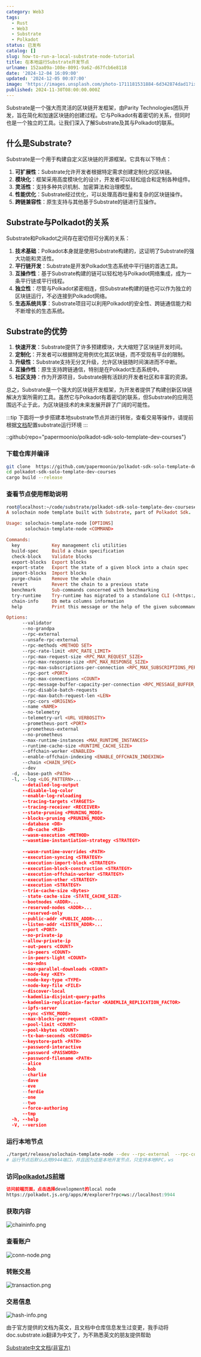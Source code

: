 ```yaml
---
category: Web3
tags:
  - Rust
  - Web3
  - Substrate
  - Polkadot
status: 已发布
catalog: []
slug: how-to-run-a-local-substrate-node-tutorial
title: 在本地运行Substrate开发节点
urlname: 152aa09a-108e-8091-9a62-d67fcb6e8118
date: '2024-12-04 16:09:00'
updated: '2024-12-05 00:07:00'
image: 'https://images.unsplash.com/photo-1711181531884-6d342874dad1?ixlib=rb-4.0.3&q=85&fm=jpg&crop=entropy&cs=srgb'
published: 2024-11-30T08:00:00.000Z
---
```


Substrate是一个强大而灵活的区块链开发框架，由Parity Technologies团队开发，旨在简化和加速区块链的创建过程。它与Polkadot有着密切的关系，但同时也是一个独立的工具。让我们深入了解Substrate及其与Polkadot的联系。


## 什么是Substrate?


Substrate是一个用于构建自定义区块链的开源框架。它具有以下特点：

1. **可扩展性**：Substrate允许开发者根据特定需求创建定制化的区块链。
2. **模块化**：框架采用高度模块化的设计，开发者可以轻松组合和定制各种组件。
3. **灵活性**：支持多种共识机制、加密算法和治理模型。
4. **性能优化**：Substrate经过优化，可以处理高吞吐量和复杂的区块链操作。
5. **跨链兼容性**：原生支持与其他基于Substrate的链进行互操作。

## Substrate与Polkadot的关系


Substrate和Polkadot之间存在密切但可分离的关系：

1. **技术基础**：Polkadot本身就是使用Substrate构建的，这证明了Substrate的强大功能和灵活性。
2. **平行链开发**：Substrate是开发Polkadot生态系统中平行链的首选工具。
3. **互操作性**：基于Substrate构建的链可以轻松地与Polkadot网络集成，成为一条平行链或平行线程。
4. **独立性**：尽管与Polkadot紧密相连，但Substrate构建的链也可以作为独立的区块链运行，不必连接到Polkadot网络。
5. **生态系统共享**：Substrate项目可以利用Polkadot的安全性、跨链通信能力和不断增长的生态系统。

## Substrate的优势

1. **快速开发**：Substrate提供了许多预建模块，大大缩短了区块链开发时间。
2. **定制化**：开发者可以根据特定用例优化其区块链，而不受现有平台的限制。
3. **升级性**：Substrate支持无分叉升级，允许区块链随时间演进而不中断。
4. **互操作性**：原生支持跨链通信，特别是在Polkadot生态系统中。
5. **社区支持**：作为开源项目，Substrate拥有活跃的开发者社区和丰富的资源。

总之，Substrate是一个强大的区块链开发框架，为开发者提供了构建创新区块链解决方案所需的工具。虽然它与Polkadot有着密切的联系，但Substrate的应用范围远不止于此，为区块链技术的未来发展开辟了广阔的可能性。


:::tip
下面将一步步搭建本地substrate节点并进行转账，查看交易等操作，请提前根据[文档](https://substrate-docs.pages.dev/en/install/macos/?mode=light)配置substrate运行环境
:::


::github{repo="papermoonio/polkadot-sdk-solo-template-dev-courses"}


### 下载仓库并编译


```bash
git clone  https://github.com/papermoonio/polkadot-sdk-solo-template-dev-courses 
cd polkadot-sdk-solo-template-dev-courses
cargo build --release
```


### 查看节点使用帮助说明


```prolog
root@localhost:~/code/substrate/polkadot-sdk-solo-template-dev-courses# ./target/release/solochain-template-node -h
A solochain node template built with Substrate, part of Polkadot Sdk.

Usage: solochain-template-node [OPTIONS]
       solochain-template-node <COMMAND>

Commands:
  key            Key management cli utilities
  build-spec     Build a chain specification
  check-block    Validate blocks
  export-blocks  Export blocks
  export-state   Export the state of a given block into a chain spec
  import-blocks  Import blocks
  purge-chain    Remove the whole chain
  revert         Revert the chain to a previous state
  benchmark      Sub-commands concerned with benchmarking
  try-runtime    Try-runtime has migrated to a standalone CLI (<https://github.com/paritytech/try-runtime-cli>). The subcommand exists as a stub and deprecation notice. It will be removed entirely some time after January 2024
  chain-info     Db meta columns information
  help           Print this message or the help of the given subcommand(s)

Options:
      --validator                                                                                Enable validator mode
      --no-grandpa                                                                               Disable GRANDPA
      --rpc-external                                                                             Listen to all RPC interfaces (default: local)
      --unsafe-rpc-external                                                                      Listen to all RPC interfaces
      --rpc-methods <METHOD SET>                                                                 RPC methods to expose. [default: auto] [possible values: auto, safe, unsafe]
      --rpc-rate-limit <RPC_RATE_LIMIT>                                                          RPC rate limiting (calls/minute) for each connection
      --rpc-max-request-size <RPC_MAX_REQUEST_SIZE>                                              Set the maximum RPC request payload size for both HTTP and WS in megabytes [default: 15]
      --rpc-max-response-size <RPC_MAX_RESPONSE_SIZE>                                            Set the maximum RPC response payload size for both HTTP and WS in megabytes [default: 15]
      --rpc-max-subscriptions-per-connection <RPC_MAX_SUBSCRIPTIONS_PER_CONNECTION>              Set the maximum concurrent subscriptions per connection [default: 1024]
      --rpc-port <PORT>                                                                          Specify JSON-RPC server TCP port
      --rpc-max-connections <COUNT>                                                              Maximum number of RPC server connections [default: 100]
      --rpc-message-buffer-capacity-per-connection <RPC_MESSAGE_BUFFER_CAPACITY_PER_CONNECTION>  The number of messages the RPC server is allowed to keep in memory [default: 64]
      --rpc-disable-batch-requests                                                               Disable RPC batch requests
      --rpc-max-batch-request-len <LEN>                                                          Limit the max length per RPC batch request
      --rpc-cors <ORIGINS>                                                                       Specify browser *origins* allowed to access the HTTP & WS RPC servers
      --name <NAME>                                                                              The human-readable name for this node
      --no-telemetry                                                                             Disable connecting to the Substrate telemetry server
      --telemetry-url <URL VERBOSITY>                                                            The URL of the telemetry server to connect to
      --prometheus-port <PORT>                                                                   Specify Prometheus exporter TCP Port
      --prometheus-external                                                                      Expose Prometheus exporter on all interfaces
      --no-prometheus                                                                            Do not expose a Prometheus exporter endpoint
      --max-runtime-instances <MAX_RUNTIME_INSTANCES>                                            The size of the instances cache for each runtime [max: 32] [default: 8]
      --runtime-cache-size <RUNTIME_CACHE_SIZE>                                                  Maximum number of different runtimes that can be cached [default: 2]
      --offchain-worker <ENABLED>                                                                Execute offchain workers on every block [default: when-authority] [possible values: always, never, when-authority]
      --enable-offchain-indexing <ENABLE_OFFCHAIN_INDEXING>                                      Enable offchain indexing API [default: false] [possible values: true, false]
      --chain <CHAIN_SPEC>                                                                       Specify the chain specification
      --dev                                                                                      Specify the development chain
  -d, --base-path <PATH>                                                                         Specify custom base path
  -l, --log <LOG_PATTERN>...                                                                     Sets a custom logging filter (syntax: `<target>=<level>`)
      --detailed-log-output                                                                      Enable detailed log output
      --disable-log-color                                                                        Disable log color output
      --enable-log-reloading                                                                     Enable feature to dynamically update and reload the log filter
      --tracing-targets <TARGETS>                                                                Sets a custom profiling filter
      --tracing-receiver <RECEIVER>                                                              Receiver to process tracing messages [default: log] [possible values: log]
      --state-pruning <PRUNING_MODE>                                                             Specify the state pruning mode
      --blocks-pruning <PRUNING_MODE>                                                            Specify the blocks pruning mode [default: archive-canonical]
      --database <DB>                                                                            Select database backend to use [possible values: rocksdb, paritydb, auto, paritydb-experimental]
      --db-cache <MiB>                                                                           Limit the memory the database cache can use
      --wasm-execution <METHOD>                                                                  Method for executing Wasm runtime code [default: compiled] [possible values: interpreted-i-know-what-i-do, compiled]
      --wasmtime-instantiation-strategy <STRATEGY>                                               The WASM instantiation method to use [default: pooling-copy-on-write] [possible values: pooling-copy-on-write, recreate-instance-copy-on-write, pooling,
                                                                                                 recreate-instance]
      --wasm-runtime-overrides <PATH>                                                            Specify the path where local WASM runtimes are stored
      --execution-syncing <STRATEGY>                                                             Runtime execution strategy for importing blocks during initial sync [possible values: native, wasm, both, native-else-wasm]
      --execution-import-block <STRATEGY>                                                        Runtime execution strategy for general block import (including locally authored blocks) [possible values: native, wasm, both, native-else-wasm]
      --execution-block-construction <STRATEGY>                                                  Runtime execution strategy for constructing blocks [possible values: native, wasm, both, native-else-wasm]
      --execution-offchain-worker <STRATEGY>                                                     Runtime execution strategy for offchain workers [possible values: native, wasm, both, native-else-wasm]
      --execution-other <STRATEGY>                                                               Runtime execution strategy when not syncing, importing or constructing blocks [possible values: native, wasm, both, native-else-wasm]
      --execution <STRATEGY>                                                                     The execution strategy that should be used by all execution contexts [possible values: native, wasm, both, native-else-wasm]
      --trie-cache-size <Bytes>                                                                  Specify the state cache size [default: 67108864]
      --state-cache-size <STATE_CACHE_SIZE>                                                      DEPRECATED: switch to `--trie-cache-size`
      --bootnodes <ADDR>...                                                                      Specify a list of bootnodes
      --reserved-nodes <ADDR>...                                                                 Specify a list of reserved node addresses
      --reserved-only                                                                            Whether to only synchronize the chain with reserved nodes
      --public-addr <PUBLIC_ADDR>...                                                             Public address that other nodes will use to connect to this node
      --listen-addr <LISTEN_ADDR>...                                                             Listen on this multiaddress
      --port <PORT>                                                                              Specify p2p protocol TCP port
      --no-private-ip                                                                            Always forbid connecting to private IPv4/IPv6 addresses
      --allow-private-ip                                                                         Always accept connecting to private IPv4/IPv6 addresses
      --out-peers <COUNT>                                                                        Number of outgoing connections we're trying to maintain [default: 8]
      --in-peers <COUNT>                                                                         Maximum number of inbound full nodes peers [default: 32]
      --in-peers-light <COUNT>                                                                   Maximum number of inbound light nodes peers [default: 100]
      --no-mdns                                                                                  Disable mDNS discovery (default: true)
      --max-parallel-downloads <COUNT>                                                           Maximum number of peers from which to ask for the same blocks in parallel [default: 5]
      --node-key <KEY>                                                                           Secret key to use for p2p networking
      --node-key-type <TYPE>                                                                     Crypto primitive to use for p2p networking [default: ed25519] [possible values: ed25519]
      --node-key-file <FILE>                                                                     File from which to read the node's secret key to use for p2p networking
      --discover-local                                                                           Enable peer discovery on local networks
      --kademlia-disjoint-query-paths                                                            Require iterative Kademlia DHT queries to use disjoint paths
      --kademlia-replication-factor <KADEMLIA_REPLICATION_FACTOR>                                Kademlia replication factor [default: 20]
      --ipfs-server                                                                              Join the IPFS network and serve transactions over bitswap protocol
      --sync <SYNC_MODE>                                                                         Blockchain syncing mode. [default: full] [possible values: full, fast, fast-unsafe, warp]
      --max-blocks-per-request <COUNT>                                                           Maximum number of blocks per request [default: 64]
      --pool-limit <COUNT>                                                                       Maximum number of transactions in the transaction pool [default: 8192]
      --pool-kbytes <COUNT>                                                                      Maximum number of kilobytes of all transactions stored in the pool [default: 20480]
      --tx-ban-seconds <SECONDS>                                                                 How long a transaction is banned for
      --keystore-path <PATH>                                                                     Specify custom keystore path
      --password-interactive                                                                     Use interactive shell for entering the password used by the keystore
      --password <PASSWORD>                                                                      Password used by the keystore
      --password-filename <PATH>                                                                 File that contains the password used by the keystore
      --alice                                                                                    Shortcut for `--name Alice --validator`
      --bob                                                                                      Shortcut for `--name Bob --validator`
      --charlie                                                                                  Shortcut for `--name Charlie --validator`
      --dave                                                                                     Shortcut for `--name Dave --validator`
      --eve                                                                                      Shortcut for `--name Eve --validator`
      --ferdie                                                                                   Shortcut for `--name Ferdie --validator`
      --one                                                                                      Shortcut for `--name One --validator`
      --two                                                                                      Shortcut for `--name Two --validator`
      --force-authoring                                                                          Enable authoring even when offline
      --tmp                                                                                      Run a temporary node
  -h, --help                                                                                     Print help (see more with '--help')
  -V, --version                                                                                  Print version
```


### 运行本地节点


```bash
./target/release/solochain-template-node --dev --rpc-external  --rpc-cors all
# 运行节点后默认占用9944端口，并且因为这是本地开发节点，只支持本地RPC，ws
```


### 访问[polkadotJS前端](https://polkadot.js.org/apps/#/explorer?rpc=ws://localhost:9944)


```prolog
访问前端页面，点击选择development的local node
https://polkadot.js.org/apps/#/explorer?rpc=ws://localhost:9944
```


### 获取内容


![chaininfo.png](https://prod-files-secure.s3.us-west-2.amazonaws.com/5d24fe63-e567-4804-86f9-9fdc62e13082/89be5adf-5619-4306-be75-45b425e3c446/chaininfo.png?X-Amz-Algorithm=AWS4-HMAC-SHA256&X-Amz-Content-Sha256=UNSIGNED-PAYLOAD&X-Amz-Credential=ASIAZI2LB466X2AT5GFD%2F20250204%2Fus-west-2%2Fs3%2Faws4_request&X-Amz-Date=20250204T053549Z&X-Amz-Expires=3600&X-Amz-Security-Token=IQoJb3JpZ2luX2VjEA0aCXVzLXdlc3QtMiJGMEQCIFbDhGixeTN%2B1lt0XT9xE0bHp4DHIWwRK4pVH8PLhNU%2BAiBkOafMwRWsXds1gF1ZQoV9QuoPXTgudMLmrv0hugGKwyr%2FAwgmEAAaDDYzNzQyMzE4MzgwNSIMui30xrUHb7AgmEMWKtwDAZrXKEpvFoMYv9L9bWFf46d5Y24txls%2FrpCfhzV1%2F3x4UIpj5Ig6yaBj683WeRMTTv1J4JirmHIzUexYhDC2WPUjsSzIiDFFAN06TZp3OuLSmBasVEhEJhfUBIxiXD9QDvvh2leg08l%2BbOjAc1fZi7neoYzmNa5Ri6U40Ck8lBhgMau2IUOdPMy6l4DOdPyez6VgL9RwvkNKZxi0hTTTSJ13glX22yyaEuMJfmJgTcTW6ZhTKoMvCsmR6BZDzoqOEl490mABbHfSphYTmYOsy2DjoLh4uE1fugbWiIIRNoEz3m9%2Bt0sTXfIHKE9zF3rATYELInnWG%2FL0B4UJRnk1mqPD9WSDnqOhwkvNVYiS21p8weVchJljdwV2i5x3EMR6W0SVBmLtp4yn0uKidHr17DdKNXoEbbOJ0Foa8oJI%2F0U1Gvv3AMpS004ieHG6BFMeuo2eATCnJ8A1RzlC2Edm5fIm%2Bjeuo6BBBzRoI9AZg%2FECYTUUBNpqaM5kMD8vEw%2FoC5AungcSdobJef3rdR55b3jYXl353trbUY5%2FDsp8bgxCiSuZDLI53Ic%2Fv223ErpRqqWwxaLQ8f1Qs6FI3dCbNXn0Z6dvL8Ja0dbzCrT2hrfmnflrx09UbBSLz9ww%2Fb6GvQY6pgFL6sKQkYG6ykut69573sZW1h50GDTTsIxKG5hJaCuQH2JxTaTRF0iHRfCcrro7idMIOYWmrBrruQMBGs6ma%2B3vDFk8di9VmJAm0qzLVqMrExJOW47abBUgRaOi6v439XE5ll4PTq59kOeGdpMj4o9rlJ%2FIO9wKyeHS0TZKjXeNtFzx%2FcgsNzGc58eNSw%2F7nVXaG6RTuRFVA5ZFl%2B0IkAmHmkvhtUBa&X-Amz-Signature=790379f3d5d68f563f8a56a5b713a3f21f4aaa9a32da2f269b4ae5453ab71534&X-Amz-SignedHeaders=host&x-id=GetObject)


### 查看账户


![conn-node.png](https://prod-files-secure.s3.us-west-2.amazonaws.com/5d24fe63-e567-4804-86f9-9fdc62e13082/05964f92-c6d8-42d1-b4a1-b3a852295683/conn-node.png?X-Amz-Algorithm=AWS4-HMAC-SHA256&X-Amz-Content-Sha256=UNSIGNED-PAYLOAD&X-Amz-Credential=ASIAZI2LB466X2AT5GFD%2F20250204%2Fus-west-2%2Fs3%2Faws4_request&X-Amz-Date=20250204T053549Z&X-Amz-Expires=3600&X-Amz-Security-Token=IQoJb3JpZ2luX2VjEA0aCXVzLXdlc3QtMiJGMEQCIFbDhGixeTN%2B1lt0XT9xE0bHp4DHIWwRK4pVH8PLhNU%2BAiBkOafMwRWsXds1gF1ZQoV9QuoPXTgudMLmrv0hugGKwyr%2FAwgmEAAaDDYzNzQyMzE4MzgwNSIMui30xrUHb7AgmEMWKtwDAZrXKEpvFoMYv9L9bWFf46d5Y24txls%2FrpCfhzV1%2F3x4UIpj5Ig6yaBj683WeRMTTv1J4JirmHIzUexYhDC2WPUjsSzIiDFFAN06TZp3OuLSmBasVEhEJhfUBIxiXD9QDvvh2leg08l%2BbOjAc1fZi7neoYzmNa5Ri6U40Ck8lBhgMau2IUOdPMy6l4DOdPyez6VgL9RwvkNKZxi0hTTTSJ13glX22yyaEuMJfmJgTcTW6ZhTKoMvCsmR6BZDzoqOEl490mABbHfSphYTmYOsy2DjoLh4uE1fugbWiIIRNoEz3m9%2Bt0sTXfIHKE9zF3rATYELInnWG%2FL0B4UJRnk1mqPD9WSDnqOhwkvNVYiS21p8weVchJljdwV2i5x3EMR6W0SVBmLtp4yn0uKidHr17DdKNXoEbbOJ0Foa8oJI%2F0U1Gvv3AMpS004ieHG6BFMeuo2eATCnJ8A1RzlC2Edm5fIm%2Bjeuo6BBBzRoI9AZg%2FECYTUUBNpqaM5kMD8vEw%2FoC5AungcSdobJef3rdR55b3jYXl353trbUY5%2FDsp8bgxCiSuZDLI53Ic%2Fv223ErpRqqWwxaLQ8f1Qs6FI3dCbNXn0Z6dvL8Ja0dbzCrT2hrfmnflrx09UbBSLz9ww%2Fb6GvQY6pgFL6sKQkYG6ykut69573sZW1h50GDTTsIxKG5hJaCuQH2JxTaTRF0iHRfCcrro7idMIOYWmrBrruQMBGs6ma%2B3vDFk8di9VmJAm0qzLVqMrExJOW47abBUgRaOi6v439XE5ll4PTq59kOeGdpMj4o9rlJ%2FIO9wKyeHS0TZKjXeNtFzx%2FcgsNzGc58eNSw%2F7nVXaG6RTuRFVA5ZFl%2B0IkAmHmkvhtUBa&X-Amz-Signature=ec14a12a0c70c9fbf9fd71948ed72deb1549660f61f8516642fcdbe6fc2003ac&X-Amz-SignedHeaders=host&x-id=GetObject)


### 转账交易


![transaction.png](https://prod-files-secure.s3.us-west-2.amazonaws.com/5d24fe63-e567-4804-86f9-9fdc62e13082/65593d3b-9b56-4fbe-a383-1447c903127f/transaction.png?X-Amz-Algorithm=AWS4-HMAC-SHA256&X-Amz-Content-Sha256=UNSIGNED-PAYLOAD&X-Amz-Credential=ASIAZI2LB466X2AT5GFD%2F20250204%2Fus-west-2%2Fs3%2Faws4_request&X-Amz-Date=20250204T053549Z&X-Amz-Expires=3600&X-Amz-Security-Token=IQoJb3JpZ2luX2VjEA0aCXVzLXdlc3QtMiJGMEQCIFbDhGixeTN%2B1lt0XT9xE0bHp4DHIWwRK4pVH8PLhNU%2BAiBkOafMwRWsXds1gF1ZQoV9QuoPXTgudMLmrv0hugGKwyr%2FAwgmEAAaDDYzNzQyMzE4MzgwNSIMui30xrUHb7AgmEMWKtwDAZrXKEpvFoMYv9L9bWFf46d5Y24txls%2FrpCfhzV1%2F3x4UIpj5Ig6yaBj683WeRMTTv1J4JirmHIzUexYhDC2WPUjsSzIiDFFAN06TZp3OuLSmBasVEhEJhfUBIxiXD9QDvvh2leg08l%2BbOjAc1fZi7neoYzmNa5Ri6U40Ck8lBhgMau2IUOdPMy6l4DOdPyez6VgL9RwvkNKZxi0hTTTSJ13glX22yyaEuMJfmJgTcTW6ZhTKoMvCsmR6BZDzoqOEl490mABbHfSphYTmYOsy2DjoLh4uE1fugbWiIIRNoEz3m9%2Bt0sTXfIHKE9zF3rATYELInnWG%2FL0B4UJRnk1mqPD9WSDnqOhwkvNVYiS21p8weVchJljdwV2i5x3EMR6W0SVBmLtp4yn0uKidHr17DdKNXoEbbOJ0Foa8oJI%2F0U1Gvv3AMpS004ieHG6BFMeuo2eATCnJ8A1RzlC2Edm5fIm%2Bjeuo6BBBzRoI9AZg%2FECYTUUBNpqaM5kMD8vEw%2FoC5AungcSdobJef3rdR55b3jYXl353trbUY5%2FDsp8bgxCiSuZDLI53Ic%2Fv223ErpRqqWwxaLQ8f1Qs6FI3dCbNXn0Z6dvL8Ja0dbzCrT2hrfmnflrx09UbBSLz9ww%2Fb6GvQY6pgFL6sKQkYG6ykut69573sZW1h50GDTTsIxKG5hJaCuQH2JxTaTRF0iHRfCcrro7idMIOYWmrBrruQMBGs6ma%2B3vDFk8di9VmJAm0qzLVqMrExJOW47abBUgRaOi6v439XE5ll4PTq59kOeGdpMj4o9rlJ%2FIO9wKyeHS0TZKjXeNtFzx%2FcgsNzGc58eNSw%2F7nVXaG6RTuRFVA5ZFl%2B0IkAmHmkvhtUBa&X-Amz-Signature=8a186cfd5d55770af9a8e3250f6863cb614ba17d82b5dd9f54a4ff3f7195d532&X-Amz-SignedHeaders=host&x-id=GetObject)


### 交易信息


![hash-info.png](https://prod-files-secure.s3.us-west-2.amazonaws.com/5d24fe63-e567-4804-86f9-9fdc62e13082/7b9b0ba8-edf2-4998-9e9d-9cde7a64aa23/hash-info.png?X-Amz-Algorithm=AWS4-HMAC-SHA256&X-Amz-Content-Sha256=UNSIGNED-PAYLOAD&X-Amz-Credential=ASIAZI2LB466X2AT5GFD%2F20250204%2Fus-west-2%2Fs3%2Faws4_request&X-Amz-Date=20250204T053549Z&X-Amz-Expires=3600&X-Amz-Security-Token=IQoJb3JpZ2luX2VjEA0aCXVzLXdlc3QtMiJGMEQCIFbDhGixeTN%2B1lt0XT9xE0bHp4DHIWwRK4pVH8PLhNU%2BAiBkOafMwRWsXds1gF1ZQoV9QuoPXTgudMLmrv0hugGKwyr%2FAwgmEAAaDDYzNzQyMzE4MzgwNSIMui30xrUHb7AgmEMWKtwDAZrXKEpvFoMYv9L9bWFf46d5Y24txls%2FrpCfhzV1%2F3x4UIpj5Ig6yaBj683WeRMTTv1J4JirmHIzUexYhDC2WPUjsSzIiDFFAN06TZp3OuLSmBasVEhEJhfUBIxiXD9QDvvh2leg08l%2BbOjAc1fZi7neoYzmNa5Ri6U40Ck8lBhgMau2IUOdPMy6l4DOdPyez6VgL9RwvkNKZxi0hTTTSJ13glX22yyaEuMJfmJgTcTW6ZhTKoMvCsmR6BZDzoqOEl490mABbHfSphYTmYOsy2DjoLh4uE1fugbWiIIRNoEz3m9%2Bt0sTXfIHKE9zF3rATYELInnWG%2FL0B4UJRnk1mqPD9WSDnqOhwkvNVYiS21p8weVchJljdwV2i5x3EMR6W0SVBmLtp4yn0uKidHr17DdKNXoEbbOJ0Foa8oJI%2F0U1Gvv3AMpS004ieHG6BFMeuo2eATCnJ8A1RzlC2Edm5fIm%2Bjeuo6BBBzRoI9AZg%2FECYTUUBNpqaM5kMD8vEw%2FoC5AungcSdobJef3rdR55b3jYXl353trbUY5%2FDsp8bgxCiSuZDLI53Ic%2Fv223ErpRqqWwxaLQ8f1Qs6FI3dCbNXn0Z6dvL8Ja0dbzCrT2hrfmnflrx09UbBSLz9ww%2Fb6GvQY6pgFL6sKQkYG6ykut69573sZW1h50GDTTsIxKG5hJaCuQH2JxTaTRF0iHRfCcrro7idMIOYWmrBrruQMBGs6ma%2B3vDFk8di9VmJAm0qzLVqMrExJOW47abBUgRaOi6v439XE5ll4PTq59kOeGdpMj4o9rlJ%2FIO9wKyeHS0TZKjXeNtFzx%2FcgsNzGc58eNSw%2F7nVXaG6RTuRFVA5ZFl%2B0IkAmHmkvhtUBa&X-Amz-Signature=b71a5c1cc883d5120950be9e5de0faa5e6c8f46b52db7ebaeee85c8650af1b5d&X-Amz-SignedHeaders=host&x-id=GetObject)


由于官方提供的文档为英文，且文档中仓库信息发生过变更，我手动将doc.substrate.io翻译为中文了，为不熟悉英文的朋友提供帮助


[ Substrate中文文档(非官方)](https://substrate-docs.pages.dev/en/tutorials/build-a-blockchain/?mode=light)

